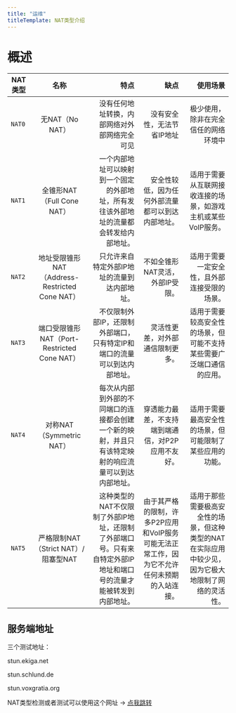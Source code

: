 ```yaml
---
title: "运维"
titleTemplate: NAT类型介绍
---
```


# 概述

| NAT类型 |                      名称                      |                                                                                                              特点 |                                                                                        缺点 |                                                                                            使用场景 |
| ------- | :--------------------------------------------: | ----------------------------------------------------------------------------------------------------------------: | ------------------------------------------------------------------------------------------: | --------------------------------------------------------------------------------------------------: |
| `NAT0`  |                无NAT（No NAT）                 |                                                                      没有任何地址转换，内部网络对外部网络完全可见 |                                                                  没有安全性，无法节省IP地址 |                                                                极少使用，除非在完全信任的网络环境中 |
| `NAT1`  |           全锥形NAT（Full Cone NAT）           |                            一个内部地址可以映射到一个固定的外部地址，所有发往该外部地址的流量都会转发给内部地址。 |                                            安全性较低，因为任何外部流量都可以到达内部地址。 |                                        适用于需要从互联网接收连接的场景，如游戏主机或某些VoIP服务。 |
| `NAT2`  | 地址受限锥形NAT（Address-Restricted Cone NAT） |                                                                      只允许来自特定外部IP地址的流量到达内部地址。 |                                                             不如全锥形NAT灵活，外部IP受限。 |                                                        适用于需要一定安全性，且外部连接受限的场景。 |
| `NAT3`  |  端口受限锥形NAT（Port-Restricted Cone NAT）   |                                          不仅限制外部IP，还限制外部端口，只有特定IP和端口的流量可以到达内部地址。 |                                                            灵活性更差，对外部通信限制更多。 |                                适用于需要较高安全性的场景，但可能不支持某些需要广泛端口通信的应用。 |
| `NAT4`  |            对称NAT（Symmetric NAT）            |              每次从内部到外部的不同端口的连接都会创建一个新的映射，并且只有该特定映射的响应流量可以到达内部地址。 |                                           穿透能力最差，不支持端到端通信，对P2P应用不友好。 |                                            适用于需要最高安全性的场景，但可能限制了某些应用的功能。 |
| `NAT5`  |      严格限制NAT（Strict NAT）/ 阻塞型NAT      | 这种类型的NAT不仅限制了外部IP地址，还限制了外部端口号。只有来自特定外部IP地址和端口号的流量才能被转发到内部地址。 | 由于其严格的限制，许多P2P应用和VoIP服务可能无法正常工作，因为它不允许任何未预期的入站连接。 | 适用于那些需要极高安全性的场景，但这种类型的NAT在实际应用中较少见，因为它极大地限制了网络的灵活性。 |


## 服务端地址

三个测试地址：

stun.ekiga.net

stun.schlund.de

stun.voxgratia.org

NAT类型检测或者测试可以使用这个网址 -> [点我跳转](https://webrtc.github.io/samples/src/content/peerconnection/trickle-ice/)
